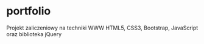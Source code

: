# portfolio
Projekt zaliczeniowy na techniki WWW
HTML5, CSS3, Bootstrap, JavaScript oraz biblioteka jQuery
